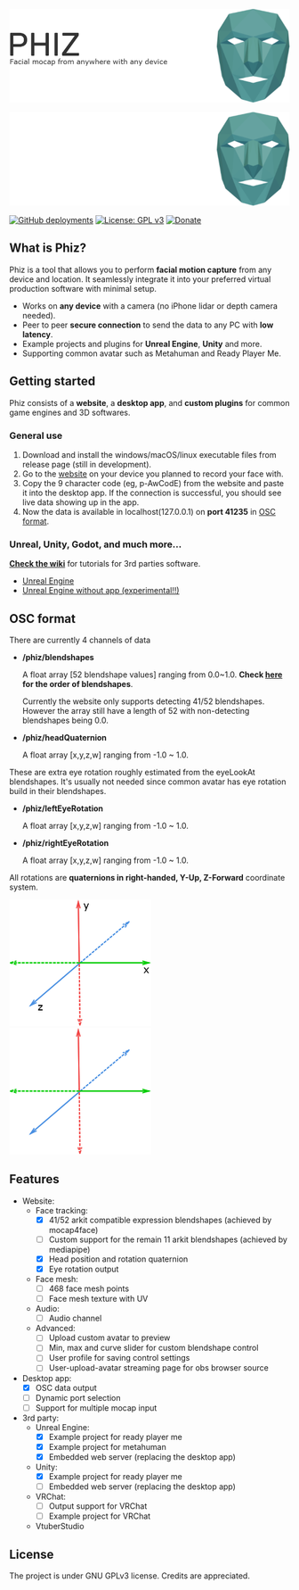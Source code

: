 [![Facial mocap from anywhere with any devices:Phiz](./assets/banner.png#gh-light-mode-only)](https://phizmocap.dev#gh-light-mode-only)

[![Facial mocap from anywhere with any devices:Phiz](./assets/banner-dark.png#gh-dark-mode-only)](https://phizmocap.dev#gh-dark-mode-only)

[![GitHub deployments](https://img.shields.io/github/deployments/spookycorgi/phiz/production?label=vercel&logo=vercel)](https://phizmocap.dev)
[![License: GPL v3](https://img.shields.io/badge/License-GPLv3-blue.svg)](https://www.gnu.org/licenses/gpl-3.0)
[![Donate](https://img.shields.io/badge/Donate-PayPal-green.svg)](https://www.paypal.com/donate/?business=HS5SG7G97J7AY&no_recurring=0&item_name=Thank+you+for+your+support+OwO.+May+the+3D+god+bless+you+infinite+inspirations%21&currency_code=USD)

## What is Phiz?
Phiz is a tool that allows you to perform **facial motion capture** from any device and location. It seamlessly integrate it into your preferred virtual production software with minimal setup.
- Works on **any device** with a camera (no iPhone lidar or depth camera needed).
- Peer to peer **secure connection** to send the data to any PC with **low latency**.
- Example projects and plugins for **Unreal Engine**, **Unity** and more.
- Supporting common avatar such as Metahuman and Ready Player Me.


## Getting started

Phiz consists of a **website**, a **desktop app**, and **custom plugins** for common game engines and 3D softwares.

### General use

1. Download and install the windows/macOS/linux executable files from release page (still in development).
2. Go to the [website](https://phizmocap.dev) on your device you planned to record your face with.
3. Copy the 9 character code (eg, p-AwCodE) from the website and paste it into the desktop app. If the connection is successful, you should see live data showing up in the app.
4. Now the data is available in localhost(127.0.0.1) on **port 41235** in [OSC format](#osc-format). 

### Unreal, Unity, Godot, and much more...
[**Check the wiki**](https://github.com/SpookyCorgi/phiz/wiki) for tutorials for 3rd parties software.
- [Unreal Engine](https://github.com/SpookyCorgi/phiz)
- [Unreal Engine without app (experimental!!)](https://github.com/SpookyCorgi/phiz/wiki/Unreal-Engine-without-additional-app)

## OSC format
There are currently 4 channels of data
- **/phiz/blendshapes**
  
  A float array [52 blendshape values] ranging from 0.0~1.0. **Check [here](https://github.com/SpookyCorgi/phiz/wiki/Blendshapes-Format) for the order of blendshapes**. 
  
  Currently the website only supports detecting 41/52 blendshapes. However the array still have a length of 52 with non-detecting blendshapes being 0.0.
  
- **/phiz/headQuaternion**
    
   A float array [x,y,z,w] ranging from -1.0 ~ 1.0. 

These are extra eye rotation roughly estimated from the eyeLookAt blendshapes. It's usually not needed since common avatar has eye rotation build in their blendshapes.
- **/phiz/leftEyeRotation**

   A float array [x,y,z,w] ranging from -1.0 ~ 1.0.
   
- **/phiz/rightEyeRotation**

    A float array [x,y,z,w] ranging from -1.0 ~ 1.0.

All rotations are **quaternions in right-handed, Y-Up, Z-Forward** coordinate system.

![Coordinate axis](./assets/coordinate-axes-light.png#gh-light-mode-only)
![Coordinate axis](./assets/coordinate-axes-dark.png#gh-dark-mode-only)

## Features
- Website:
    - Face tracking:
        - [x] 41/52 arkit compatible expression blendshapes (achieved by mocap4face)
        - [ ] Custom support for the remain 11 arkit blendshapes (achieved by mediapipe)
        - [x] Head position and rotation quaternion
        - [x] Eye rotation output
    - Face mesh:
        - [ ] 468 face mesh points
        - [ ] Face mesh texture with UV
    - Audio:
        - [ ] Audio channel
    - Advanced:
        - [ ] Upload custom avatar to preview
        - [ ] Min, max and curve slider for custom blendshape control
        - [ ] User profile for saving control settings
        - [ ] User-upload-avatar streaming page for obs browser source

- Desktop app:
    - [x] OSC data output
    - [ ] Dynamic port selection
    - [ ] Support for multiple mocap input

- 3rd party:
    - Unreal Engine:
        - [x] Example project for ready player me
        - [x] Example project for metahuman
        - [x] Embedded web server (replacing the desktop app)
    - Unity:
        - [x] Example project for ready player me
        - [ ] Embedded web server (replacing the desktop app)
    - VRChat:
        - [ ] Output support for VRChat
        - [ ] Example project for VRChat  
    - VtuberStudio


## License
The project is under GNU GPLv3 license. Credits are appreciated.



